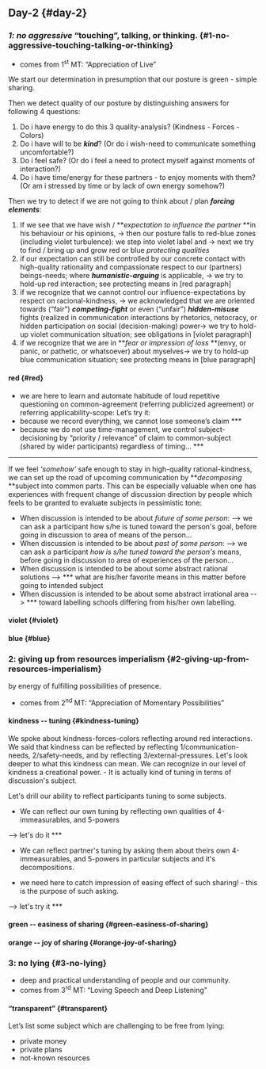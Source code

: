 ## Day-2 {#day-2}

### _1: no aggressive_ “touching”, talking, or thinking. {#1-no-aggressive-touching-talking-or-thinking}

*   comes from 1<sup>st</sup> MT: “Appreciation of Live”

We start our determination in presumption that our posture is green - simple sharing.

Then we detect quality of our posture by distinguishing answers for following 4 questions:

1.  Do i have energy to do this 3 quality-analysis? (Kindness - Forces - Colors)
2.  Do i have will to be **_kind_**? (Or do i wish-need to communicate something uncomfortable?)
3.  Do i feel safe? (Or do i feel a need to protect myself against moments of interaction?)
4.  Do i have time/energy for these partners - to enjoy moments with them? (Or am i stressed by time or by lack of own energy somehow?)

Then we try to detect if we are not going to think about / plan **_forcing elements_**:

1.  If we see that we have wish / **_expectation to influence the partner_ **in his behaviour or his opinions, → then our posture falls to red-blue zones (including violet turbulence): we step into violet label and → next we try to find / bring up and grow red or blue _protecting qualities_
2.  if our expectation can still be controlled by our concrete contact with high-quality rationality and compassionate respect to our (partners) beings-needs; where **_humanistic-arguing_** is applicable, → we try to hold-up red interaction; see protecting means in [red paragraph]
3.  if we recognize that we cannot control our influence-expectations by respect on racional-kindness, → we acknowledged that we are oriented towards (“fair”) **_competing-fight_** or even (“unfair”) **_hidden-misuse_** fights (realized in communication interactions by rhetorics, netocracy, or hidden participation on social (decision-making) power→ we try to hold-up violet communication situation; see obligations in [violet paragraph]
4.  if we recognize that we are in **_fear or impression of loss_ **(envy, or panic, or pathetic, or whatsoever) about myselves→ we try to hold-up blue communication situation; see protecting means in [blue paragraph]

#### red {#red}

*   we are here to learn and automate habitude of loud repetitive questioning on common-agreement (referring publicized agreement) or referring applicability-scope: Let’s try it:
*   because we record everything, we cannot lose someone’s claim ***
*   because we do not use time-management, we control subject-decisioning by “priority / relevance” of claim to common-subject (shared by wider participants) regardless of timing… ***
*   ***

If we feel _'somehow'_ safe enough to stay in high-quality rational-kindness, we can set up the road of upcoming communication by **_decomposing_ **subject into common parts. This can be especially valuable when one has experiences with frequent change of discussion direction by people which feels to be granted to evaluate subjects in pessimistic tone:

*   When discussion is intended to be about _future of some person_: --> we can ask a participant how s/he is tuned toward the person's goal, before going in discussion to area of means of the person...
*   When discussion is intended to be about _past of some person_: --> we can ask a participant _how is s/he tuned toward the person's_ means, before going in discussion to area of experiences of the person...
*   When discussion is intended to be about some abstract rational solutions --> *** what are his/her favorite means in this matter before going to intended subject
*   When discussion is intended to be about some abstract irrational area --> *** toward labelling schools differing from his/her own labelling.

#### violet {#violet}

#### blue {#blue}

### 2: giving up from resources imperialism {#2-giving-up-from-resources-imperialism}

by energy of fulfilling possibilities of presence.

*   comes from 2<sup>nd</sup> MT: “Appreciation of Momentary Possibilities”

#### kindness -- tuning {#kindness-tuning}

We spoke about kindness-forces-colors reflecting around red interactions. We said that kindness can be reflected by reflecting 1/communication-needs, 2/safety-needs, and by reflecting 3/external-pressures. Let's look deeper to what this kindness can mean. We can recognize in our level of kindness a creational power. - It is actually kind of tuning in terms of discussion's subject.

Let's drill our ability to reflect participants tuning to some subjects.

*   We can reflect our own tuning by reflecting own qualities of 4-immeasurables, and 5-powers

--> let's do it ***

*   We can reflect partner's tuning by asking them about theirs own 4-immeasurables, and 5-powers in particular subjects and it's decompositions.

- we need here to catch impression of easing effect of such sharing! - this is the purpose of such asking.

--> let's try it ***

#### green -- easiness of sharing {#green-easiness-of-sharing}

#### orange -- joy of sharing {#orange-joy-of-sharing}

### 3: no lying {#3-no-lying}

*   deep and practical understanding of people and our community.
*   comes from 3<sup>rd</sup> MT: “Loving Speech and Deep Listening”

#### “transparent” {#transparent}

Let’s list some subject which are challenging to be free from lying:

*   private money
*   private plans
*   not-known resources